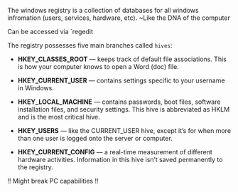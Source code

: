 The windows registry is a collection of databases for all windows infromation (users, services, hardware, etc).  ~Like the DNA of the computer

Can be accessed via `regedit

The registry possesses five main branches called `hives`:
- **HKEY_CLASSES_ROOT** — keeps track of default file associations. This is how your computer knows to open a Word (doc) file.
    
- **HKEY_CURRENT_USER** — contains settings specific to your username in Windows.
    
- **HKEY_LOCAL_MACHINE** — contains passwords, boot files, software installation files, and security settings. This hive is abbreviated as HKLM and is the most critical hive.
    
- **HKEY_USERS** — like the CURRENT_USER hive, except it’s for when more than one user is logged onto the server or computer.
    
- **HKEY_CURRENT_CONFIG** — a real-time measurement of different hardware activities. Information in this hive isn’t saved permanently to the registry.

!! Might break PC capabilities !!